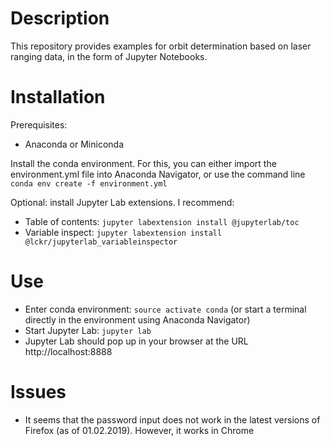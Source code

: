 # Description

This repository provides examples for orbit determination based on laser ranging data, in the form of Jupyter Notebooks.

# Installation

Prerequisites:
* Anaconda or Miniconda

Install the conda environment. For this, you can either import the environment.yml file into Anaconda Navigator, or use the command line
 `conda env create -f environment.yml`

Optional: install Jupyter Lab extensions. I recommend:
* Table of contents: `jupyter labextension install @jupyterlab/toc`
* Variable inspect: `jupyter labextension install @lckr/jupyterlab_variableinspector`

# Use

* Enter conda environment: `source activate conda` (or start a terminal directly in the environment using Anaconda Navigator)
* Start Jupyter Lab: `jupyter lab`
* Jupyter Lab should pop up in your browser at the URL http://localhost:8888

# Issues

* It seems that the password input does not work in the latest versions of Firefox (as of 01.02.2019). However, it works in Chrome